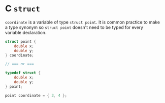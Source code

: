 # C `struct`

`coordinate` is a variable of type `struct point`. It is common practice
to make a type synonym so `struct point` doesn't need to be typed for
every variable declaration.

```c
struct point {
    double x;
    double y;
} coordinate;

// === or ===

typedef struct {
    double x;
    double y;
} point;

point coordinate = { 3, 4 };
```
